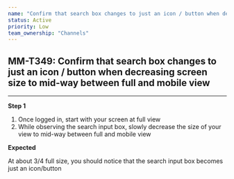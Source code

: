 ```yaml
---
name: "Confirm that search box changes to just an icon / button when decreasing screen size to mid-way between full and mobile view"
status: Active
priority: Low
team_ownership: "Channels"
---
```


## MM-T349: Confirm that search box changes to just an icon / button when decreasing screen size to mid-way between full and mobile view

---

**Step 1**

1. Once logged in, start with your screen at full view
2. While observing the search input box, slowly decrease the size of your view to mid-way between full and mobile view

**Expected**

At about 3/4 full size, you should notice that the search input box becomes just an icon/button
